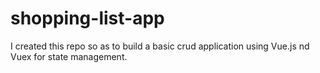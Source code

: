 # shopping-list-app
I created this repo so as to build a basic crud application using Vue.js nd Vuex for state management.
